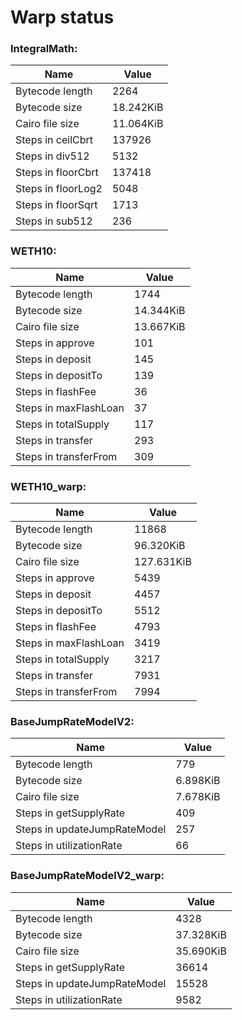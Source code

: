 # Warp status
### IntegralMath:
| Name | Value |
| ----------- | ----------- |
| Bytecode length | 2264 |
| Bytecode size | 18.242KiB |
| Cairo file size | 11.064KiB |
| Steps in ceilCbrt | 137926 |
| Steps in div512 | 5132 |
| Steps in floorCbrt | 137418 |
| Steps in floorLog2 | 5048 |
| Steps in floorSqrt | 1713 |
| Steps in sub512 | 236 |
### WETH10:
| Name | Value |
| ----------- | ----------- |
| Bytecode length | 1744 |
| Bytecode size | 14.344KiB |
| Cairo file size | 13.667KiB |
| Steps in approve | 101 |
| Steps in deposit | 145 |
| Steps in depositTo | 139 |
| Steps in flashFee | 36 |
| Steps in maxFlashLoan | 37 |
| Steps in totalSupply | 117 |
| Steps in transfer | 293 |
| Steps in transferFrom | 309 |
### WETH10_warp:
| Name | Value |
| ----------- | ----------- |
| Bytecode length | 11868 |
| Bytecode size | 96.320KiB |
| Cairo file size | 127.631KiB |
| Steps in approve | 5439 |
| Steps in deposit | 4457 |
| Steps in depositTo | 5512 |
| Steps in flashFee | 4793 |
| Steps in maxFlashLoan | 3419 |
| Steps in totalSupply | 3217 |
| Steps in transfer | 7931 |
| Steps in transferFrom | 7994 |
### BaseJumpRateModelV2:
| Name | Value |
| ----------- | ----------- |
| Bytecode length | 779 |
| Bytecode size | 6.898KiB |
| Cairo file size | 7.678KiB |
| Steps in getSupplyRate | 409 |
| Steps in updateJumpRateModel | 257 |
| Steps in utilizationRate | 66 |
### BaseJumpRateModelV2_warp:
| Name | Value |
| ----------- | ----------- |
| Bytecode length | 4328 |
| Bytecode size | 37.328KiB |
| Cairo file size | 35.690KiB |
| Steps in getSupplyRate | 36614 |
| Steps in updateJumpRateModel | 15528 |
| Steps in utilizationRate | 9582 |
